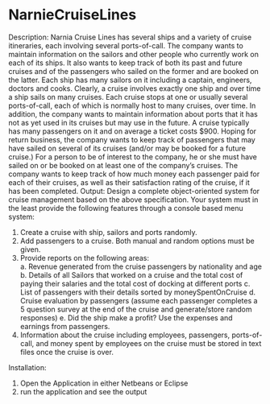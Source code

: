 # NarnieCruiseLines
Description:
Narnia Cruise Lines has several ships and a variety of cruise itineraries, each involving several ports-of-call. The company wants to maintain information on the sailors and other people who currently work on each of its ships. It also wants to keep track of both its past and future cruises and of the passengers who sailed on the former and are booked on the latter. Each ship has many sailors on it including a captain, engineers, doctors and cooks. Clearly, a cruise involves exactly one ship and over time a ship sails on many cruises. Each cruise stops at one or usually several ports-of-call, each of which is normally host to many cruises, over time.  In addition, the company wants to maintain information about ports that it has not as yet used in its cruises but may use in the future. 
A cruise typically has many passengers on it and on average a ticket costs $900. Hoping for return business, the company wants to keep track of passengers that may have sailed on several of its cruises (and/or may be booked for a future cruise.) For a person to be of interest to the company, he or she must have sailed on or be booked on at least one of the company’s cruises. The company wants to keep track of how much money each passenger paid for each of their cruises, as well as their satisfaction rating of the cruise, if it has been completed.
Output:
Design a complete object-oriented system for cruise management based on the above specification. Your system must in the least provide the following features through a console based menu system: 
1. Create a cruise with ship, sailors and ports randomly. 
2. Add passengers to a cruise. Both manual and random options must be given. 
3. Provide reports on the following areas:  
  a. Revenue generated from the cruise passengers by nationality and age 
  b. Details of all Sailors that worked on a cruise and the total cost of paying their salaries and the total cost of docking at different ports 
  c. List of passengers with their details sorted by moneySpentOnCruise 
  d. Cruise evaluation by passengers (assume each passenger completes a 5 question survey at the end of the cruise and generate/store random responses) 
  e. Did the ship make a profit?  Use the expenses and earnings from passengers. 
4. Information about the cruise including employees, passengers, ports-of-call, and money spent by employees on the cruise must be stored in text files once the cruise is over. 

Installation:
1. Open the Application in either Netbeans or Eclipse
2. run the application and see the output
